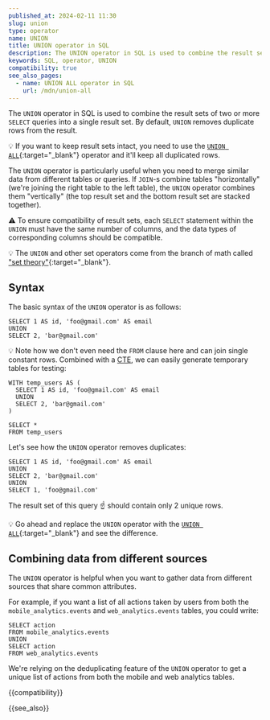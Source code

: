 ```yaml
---
published_at: 2024-02-11 11:30
slug: union
type: operator
name: UNION
title: UNION operator in SQL
description: The UNION operator in SQL is used to combine the result sets of two or more queries into a single result set filtering out duplicates.
keywords: SQL, operator, UNION
compatibility: true
see_also_pages:
  - name: UNION ALL operator in SQL
    url: /mdn/union-all
---
```


The `UNION` operator in SQL is used to combine the result sets of two or more `SELECT` queries into a single result set. By default, `UNION` removes duplicate rows from the result.

:bulb: If you want to keep result sets intact, you need to use the [`UNION ALL`](/mdn/union-all){:target="_blank"} operator and it'll keep all duplicated rows.

The `UNION` operator is particularly useful when you need to merge similar data from different tables or queries. If `JOIN`-s combine tables "horizontally" (we're joining the right table to the left table), the `UNION` operator combines them "vertically" (the top result set and the bottom result set are stacked together).

:warning: To ensure compatibility of result sets, each `SELECT` statement within the `UNION` must have the same number of columns, and the data types of corresponding columns should be compatible.

:bulb: The `UNION` and other set operators come from the branch of math called ["set theory"](https://en.wikipedia.org/wiki/Set_(mathematics)#Basic_operations){:target="_blank"}.

## Syntax

The basic syntax of the `UNION` operator is as follows:

~~~pgsql
SELECT 1 AS id, 'foo@gmail.com' AS email
UNION
SELECT 2, 'bar@gmail.com'
~~~

:bulb: Note how we don't even need the `FROM` clause here and can join single constant rows. Combined with a [CTE](/mdn/with-as), we can easily generate temporary tables for testing:

~~~pgsql
WITH temp_users AS (
  SELECT 1 AS id, 'foo@gmail.com' AS email
  UNION
  SELECT 2, 'bar@gmail.com'
)

SELECT *
FROM temp_users
~~~

Let's see how the `UNION` operator removes duplicates:

~~~pgsql
SELECT 1 AS id, 'foo@gmail.com' AS email
UNION
SELECT 2, 'bar@gmail.com'
UNION
SELECT 1, 'foo@gmail.com'
~~~

The result set of this query :point_up: should contain only 2 unique rows.

:bulb: Go ahead and replace the `UNION` operator with the [`UNION ALL`](/mdn/union-all){:target="_blank"} and see the difference.

## Combining data from different sources

The `UNION` operator is helpful when you want to gather data from different sources that share common attributes.

For example, if you want a list of all actions taken by users from both the `mobile_analytics.events` and `web_analytics.events` tables, you could write:

~~~pgsql
SELECT action
FROM mobile_analytics.events
UNION
SELECT action
FROM web_analytics.events
~~~

We're relying on the deduplicating feature of the `UNION` operator to get a unique list of actions from both the mobile and web analytics tables.

{{compatibility}}

{{see_also}}
